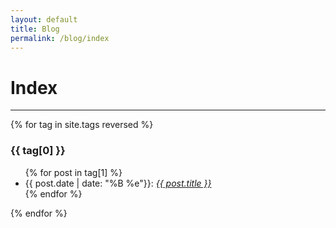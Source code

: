 ```yaml
---
layout: default
title: Blog
permalink: /blog/index
---
```

# Index
---
{% for tag in site.tags reversed %}
  <h3>{{ tag[0] }}</h3>
  <ul>
    {% for post in tag[1] %}
      <li>{{ post.date | date: "%B %e"}}: <i><a href="{{ post.url }}">{{ post.title }}</a></i></li>
    {% endfor %}
  </ul>
{% endfor %}
